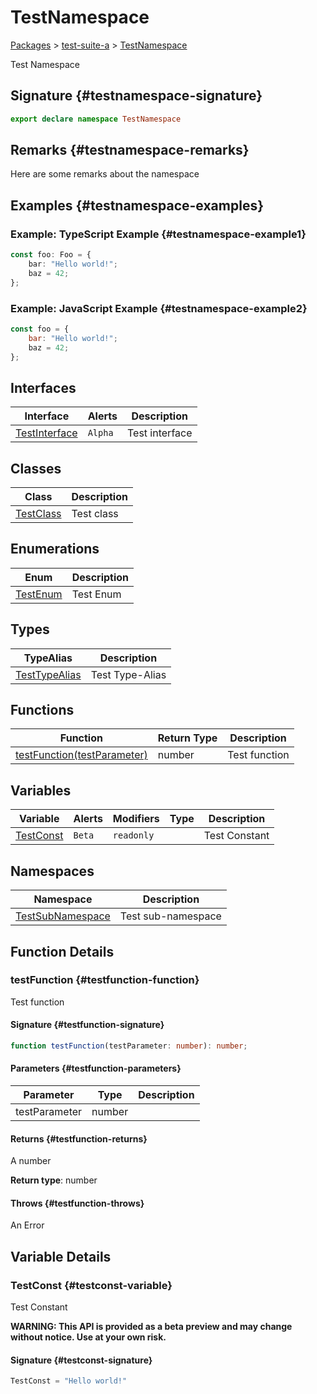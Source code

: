 # TestNamespace

[Packages](/) &gt; [test-suite-a](/test-suite-a/) &gt; [TestNamespace](/test-suite-a/testnamespace-namespace/)

Test Namespace

## Signature {#testnamespace-signature}

```typescript
export declare namespace TestNamespace
```

## Remarks {#testnamespace-remarks}

Here are some remarks about the namespace

## Examples {#testnamespace-examples}

### Example: TypeScript Example {#testnamespace-example1}

```typescript
const foo: Foo = {
	bar: "Hello world!";
	baz = 42;
};
```

### Example: JavaScript Example {#testnamespace-example2}

```javascript
const foo = {
	bar: "Hello world!";
	baz = 42;
};
```

## Interfaces

| Interface | Alerts | Description |
| --- | --- | --- |
| [TestInterface](/test-suite-a/testnamespace-namespace/testinterface-interface) | `Alpha` | Test interface |

## Classes

| Class | Description |
| --- | --- |
| [TestClass](/test-suite-a/testnamespace-namespace/testclass-class) | Test class |

## Enumerations

| Enum | Description |
| --- | --- |
| [TestEnum](/test-suite-a/testnamespace-namespace/testenum-enum) | Test Enum |

## Types

| TypeAlias | Description |
| --- | --- |
| [TestTypeAlias](/test-suite-a/testnamespace-namespace/testtypealias-typealias) | Test Type-Alias |

## Functions

| Function | Return Type | Description |
| --- | --- | --- |
| [testFunction(testParameter)](/test-suite-a/testnamespace-namespace/#testfunction-function) | number | Test function |

## Variables

| Variable | Alerts | Modifiers | Type | Description |
| --- | --- | --- | --- | --- |
| [TestConst](/test-suite-a/testnamespace-namespace/#testconst-variable) | `Beta` | `readonly` |  | Test Constant |

## Namespaces

| Namespace | Description |
| --- | --- |
| [TestSubNamespace](/test-suite-a/testnamespace-namespace/testsubnamespace-namespace/) | Test sub-namespace |

## Function Details

### testFunction {#testfunction-function}

Test function

#### Signature {#testfunction-signature}

```typescript
function testFunction(testParameter: number): number;
```

#### Parameters {#testfunction-parameters}

| Parameter | Type | Description |
| --- | --- | --- |
| testParameter | number |  |

#### Returns {#testfunction-returns}

A number

**Return type**: number

#### Throws {#testfunction-throws}

An Error

## Variable Details

### TestConst {#testconst-variable}

Test Constant

**WARNING: This API is provided as a beta preview and may change without notice. Use at your own risk.**

#### Signature {#testconst-signature}

```typescript
TestConst = "Hello world!"
```
